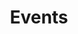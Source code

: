 ---
title: "Events"
description: "Events organized by us since 2015"
draft: false
featured_image: "1_EpefBzy8RH3eBtb8f_2T2g.png"
---